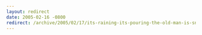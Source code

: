 ```yaml
---
layout: redirect
date: 2005-02-16 -0800
redirect: /archive/2005/02/17/its-raining-its-pouring-the-old-man-is-snoring.aspx/
---
```

